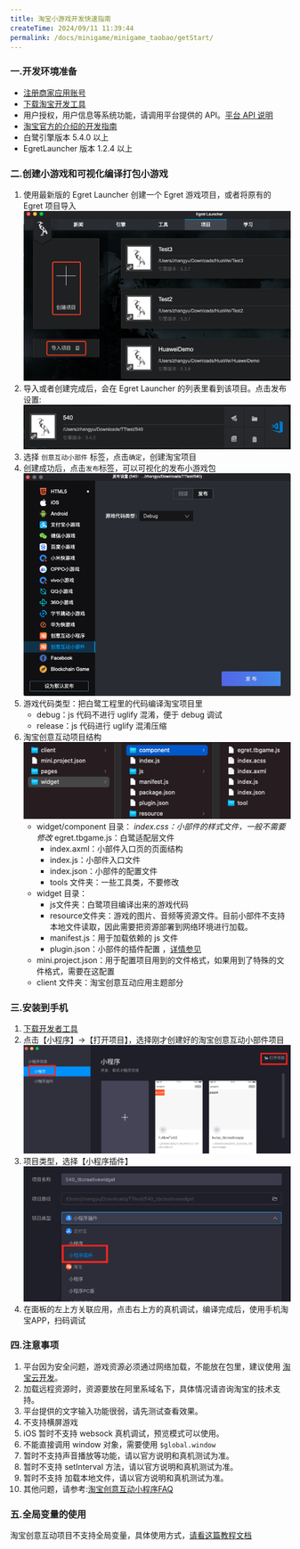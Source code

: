 ```yaml
---
title: 淘宝小游戏开发快速指南
createTime: 2024/09/11 11:39:44
permalink: /docs/minigame/minigame_taobao/getStart/
---
```

### 一.开发环境准备[​](#一开发环境准备 "一.开发环境准备的直接链接")

- [注册商家应用账号](https://miniapp.open.taobao.com/docV3.htm?spm=a219a.15212435.0.0.7652669aaxjToh&docId=119111&docType=1&)
- [下载淘宝开发工具](https://miniapp.open.taobao.com/docV3.htm?docId=117317&docType=1)
- 用户授权，用户信息等系统功能，请调用平台提供的 API。[平台 API 说明](https://miniapp.open.taobao.com/docV3.htm?docId=988&docType=20&tag=dev)
- [淘宝官方的介绍的开发指南](https://miniapp.open.taobao.com/docV3.htm?docId=119271&docType=1&tag=dev)
- 白鹭引擎版本 5.4.0 以上
- EgretLauncher 版本 1.2.4 以上

### 二.创建小游戏和可视化编译打包小游戏[​](#二创建小游戏和可视化编译打包小游戏 "二.创建小游戏和可视化编译打包小游戏的直接链接")

1.  使用最新版的 Egret Launcher 创建一个 Egret 游戏项目，或者将原有的 Egret 项目导入 ![alt text](image.png)
2.  导入或者创建完成后，会在 Egret Launcher 的列表里看到该项目。点击发布设置: ![alt text](image-1.png)
3.  选择 `创意互动小部件` 标签，点击`确定`，创建淘宝项目
4.  创建成功后，点击`发布`标签，可以可视化的发布小游戏包 ![alt text](image-2.png)
5.  游戏代码类型：把白鹭工程里的代码编译淘宝项目里
    - debug：js 代码不进行 uglify 混淆，便于 debug 调试
    - release：js 代码进行 uglify 混淆压缩
6.  淘宝创意互动项目结构 ![alt text](image-3.png)
    - widget/component 目录： *index.css：小部件的样式文件，一般不需要修改* egret.tbgame.js：白鹭适配层文件
        - index.axml：小部件入口页的页面结构
        - index.js：小部件入口文件
        - index.json：小部件的配置文件
        - tools 文件夹：一些工具类，不要修改
    - widget 目录：
        - js文件夹：白鹭项目编译出来的游戏代码
        - resource文件夹：游戏的图片、音频等资源文件。目前小部件不支持本地文件读取，因此需要把资源部署到网络环境进行加载。
        - manifest.js：用于加载依赖的 js 文件
        - plugin.json：小部件的插件配置 ，[详情参见](https://miniapp.open.taobao.com/docV3.htm?spm=a219a.7386797.0.0.4c3d669aHbpAVt&source=search&docId=119170&docType=1)
    - mini.project.json：用于配置项目用到的文件格式，如果用到了特殊的文件格式，需要在这配置
    - client 文件夹：淘宝创意互动应用主题部分

### 三.安装到手机[​](#三安装到手机 "三.安装到手机的直接链接")

1.  [下载开发者工具](https://miniapp.open.taobao.com/docV3.htm?spm=a219a.15212435.0.0.7652669aaxjToh&docId=117780&docType=1&)
2.  点击【小程序】->【打开项目】，选择刚才创建好的淘宝创意互动小部件项目 ![alt text](image-4.png)
3.  项目类型，选择【小程序插件】 ![alt text](image-5.png)
4.  在面板的左上方关联应用，点击右上方的真机调试，编译完成后，使用手机淘宝APP，扫码调试

### 四.注意事项[​](#四注意事项 "四.注意事项的直接链接")

1.  平台因为安全问题，游戏资源必须通过网络加载，不能放在包里，建议使用 [淘宝云开发](https://miniapp.open.taobao.com/docV3.htm?docId=118541&docType=1&tag=dev)。
2.  加载远程资源时，资源要放在阿里系域名下，具体情况请咨询淘宝的技术支持。
3.  平台提供的文字输入功能很弱，请先测试查看效果。
4.  不支持横屏游戏
5.  iOS 暂时不支持 websock 真机调试，预览模式可以使用。
6.  不能直接调用 window 对象，需要使用 `$global.window`
7.  暂时不支持声音播放等功能，请以官方说明和真机测试为准。
8.  暂时不支持 setInterval 方法，请以官方说明和真机测试为准。
9.  暂时不支持 加载本地文件，请以官方说明和真机测试为准。
10. 其他问题，请参考:[淘宝创意互动小程序FAQ](https://docs.egret.com/engine/docs/publish/minigame/taobao/tbgameFAQ)

### 五.全局变量的使用[​](#五全局变量的使用 "五.全局变量的使用的直接链接")

淘宝创意互动项目不支持全局变量，具体使用方式，[请看这篇教程文档](https://docs.egret.com/engine/docs/publish/minigame/taobao/variable)